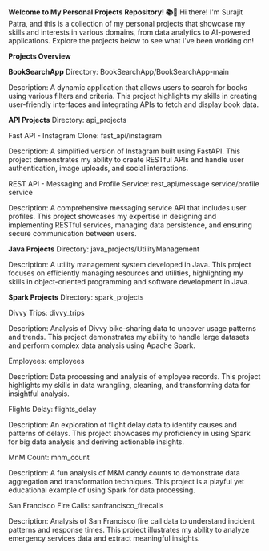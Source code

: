 
**Welcome to My Personal Projects Repository! 📚🚀**
Hi there! I'm Surajit Patra, and this is a collection of my personal projects that showcase my skills and interests in various domains, from data analytics to AI-powered applications. Explore the projects below to see what I've been working on!

**Projects Overview**

**BookSearchApp**
Directory: BookSearchApp/BookSearchApp-main

Description: A dynamic application that allows users to search for books using various filters and criteria. This project highlights my skills in creating user-friendly interfaces and integrating APIs to fetch and display book data.

**API Projects**
Directory: api_projects

Fast API - Instagram Clone: fast_api/instagram

Description: A simplified version of Instagram built using FastAPI. This project demonstrates my ability to create RESTful APIs and handle user authentication, image uploads, and social interactions.

REST API - Messaging and Profile Service: rest_api/message service/profile service

Description: A comprehensive messaging service API that includes user profiles. This project showcases my expertise in designing and implementing RESTful services, managing data persistence, and ensuring secure communication between users.

**Java Projects**
Directory: java_projects/UtilityManagement

Description: A utility management system developed in Java. This project focuses on efficiently managing resources and utilities, highlighting my skills in object-oriented programming and software development in Java.

**Spark Projects**
Directory: spark_projects

Divvy Trips: divvy_trips

Description: Analysis of Divvy bike-sharing data to uncover usage patterns and trends. This project demonstrates my ability to handle large datasets and perform complex data analysis using Apache Spark.

Employees: employees

Description: Data processing and analysis of employee records. This project highlights my skills in data wrangling, cleaning, and transforming data for insightful analysis.

Flights Delay: flights_delay

Description: An exploration of flight delay data to identify causes and patterns of delays. This project showcases my proficiency in using Spark for big data analysis and deriving actionable insights.

MnM Count: mnm_count

Description: A fun analysis of M&M candy counts to demonstrate data aggregation and transformation techniques. This project is a playful yet educational example of using Spark for data processing.

San Francisco Fire Calls: sanfrancisco_firecalls

Description: Analysis of San Francisco fire call data to understand incident patterns and response times. This project illustrates my ability to analyze emergency services data and extract meaningful insights.
